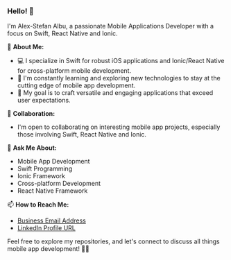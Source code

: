 ### Hello! 👋

I'm Alex-Stefan Albu, a passionate Mobile Applications Developer with a focus on Swift, React Native and Ionic.

🚀 **About Me:**
- 💻 I specialize in Swift for robust iOS applications and Ionic/React Native for cross-platform mobile development.
- 🌱 I'm constantly learning and exploring new technologies to stay at the cutting edge of mobile app development.
- 🔧 My goal is to craft versatile and engaging applications that exceed user expectations.

👯 **Collaboration:**
- I'm open to collaborating on interesting mobile app projects, especially those involving Swift, React Native and Ionic.

💬 **Ask Me About:**
- Mobile App Development
- Swift Programming
- Ionic Framework
- Cross-platform Development
- React Native Framework

📫 **How to Reach Me:**
- [Business Email Address](alexstefanalbu@gmail.com)
- [LinkedIn Profile URL](https://www.linkedin.com/in/alex-%C8%99tefan-albu/)

Feel free to explore my repositories, and let's connect to discuss all things mobile app development! 📱✨

